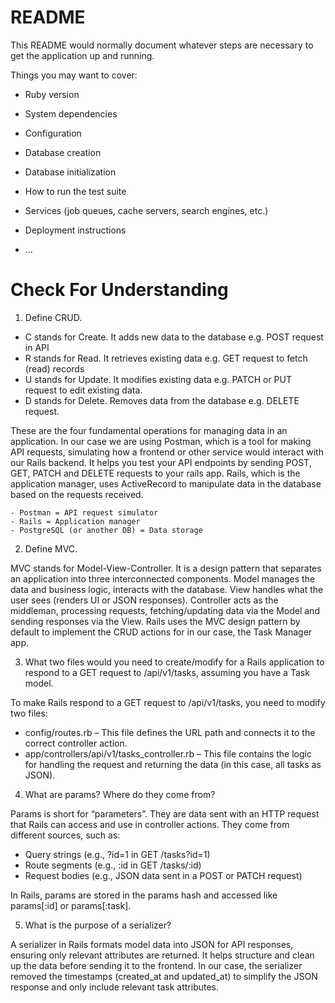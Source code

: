 # README

This README would normally document whatever steps are necessary to get the
application up and running.

Things you may want to cover:

* Ruby version

* System dependencies

* Configuration

* Database creation

* Database initialization

* How to run the test suite

* Services (job queues, cache servers, search engines, etc.)

* Deployment instructions

* ...

# Check For Understanding

1. Define CRUD.

- C stands for Create. It adds new data to the database e.g. POST request in API
- R stands for Read. It retrieves existing data e.g. GET request to fetch (read) records
- U stands for Update. It modifies existing data e.g. PATCH or PUT request to edit existing data.
- D stands for Delete. Removes data from the database e.g. DELETE request.

These are the four fundamental operations for managing data in an application. In our case we are using Postman, which is a tool for making API requests, simulating how a frontend or other service would interact with our Rails backend. It helps you test your API endpoints by sending POST, GET, PATCH and DELETE requests to your rails app. Rails, which is the application manager, uses ActiveRecord to manipulate data in the database based on the requests received. 

	- Postman = API request simulator
	- Rails = Application manager
	- PostgreSQL (or another DB) = Data storage 

2. Define MVC.

MVC stands for Model-View-Controller. It is a design pattern that separates an application into three interconnected components. Model manages the data and business logic, interacts with the database. View handles what the user sees (renders UI or JSON responses). Controller acts as the middleman, processing requests, fetching/updating data via the Model and sending responses via the View. Rails uses the MVC design pattern by default to implement the CRUD actions for in our case, the Task Manager app.


3. What two files would you need to create/modify for a Rails application to respond to a GET request to /api/v1/tasks, assuming you have a Task model.

To make Rails respond to a GET request to /api/v1/tasks, you need to modify two files:
- config/routes.rb – This file defines the URL path and connects it to the correct controller action.
- app/controllers/api/v1/tasks_controller.rb – This file contains the logic for handling the request and returning the data (in this case, all tasks as JSON).

4. What are params? Where do they come from?

Params is short for “parameters”. They are data sent with an HTTP request that Rails can access and use in controller actions. They come from different sources, such as:
- Query strings (e.g., ?id=1 in GET /tasks?id=1)
- Route segments (e.g., :id in GET /tasks/:id)
- Request bodies (e.g., JSON data sent in a POST or PATCH request)

In Rails, params are stored in the params hash and accessed like params[:id] or params[:task].

5. What is the purpose of a serializer?

A serializer in Rails formats model data into JSON for API responses, ensuring only relevant attributes are returned. It helps structure and clean up the data before sending it to the frontend. In our case, the serializer removed the timestamps (created_at and updated_at) to simplify the JSON response and only include relevant task attributes.